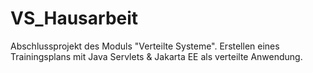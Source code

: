 # VS_Hausarbeit
Abschlussprojekt des Moduls "Verteilte Systeme". Erstellen eines Trainingsplans mit Java Servlets & Jakarta EE als verteilte Anwendung.
